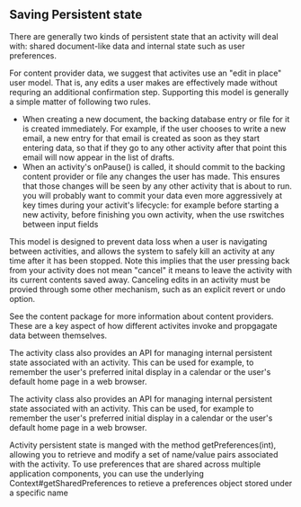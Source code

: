 ## Saving Persistent state
There are generally two kinds of persistent state that an activity will deal with: shared document-like data and internal state such as user preferences. 

For content provider data, we suggest that activites use an "edit in place"  user model. That is, any edits a user makes are effectively made without requring an additional confirmation step. Supporting this model is generally a simple matter of following two rules. 
- When creating a new document, the backing database entry or file for it is created immediately. For example, if the user chooses to write a new email, a new entry for that email is created as soon as they start entering data, so that if they go to any other activity after that point this email will now appear in the list of drafts. 
- When an activity's onPause() is called, it should commit to the backing content provider or file any changes the user has made. This ensures that those changes will be seen by any other activity that is about to run. you will probably want to commit your data even more aggressively at key times during your activit's lifecycle: for example before starting a new activity, before finishing you own activity, when the use rswitches between input fields

This model is designed to prevent data loss when a user is navigating between activities, and allows the system to safely kill an activity at any time after it has been stopped. Note this implies that the user pressing back from your activity does not mean "cancel" it means to leave the activity with its current contents saved away. Canceling edits in an activity must be provied through some other mechanism, such as an explicit revert or undo option. 

See the content package for more information about content providers. These are a key aspect of how different activites invoke and propgagate data between themselves. 

The activity class also provides an API for managing internal persistent state associated with an activity. This can be used for example, to remember the user's preferred inital display in a calendar or the user's default home page in a web browser. 

The activity class also provides an API for managing internal persistent state associated with an activity. This can be used, for example to remember the user's preferred initial display in a calendar or the user's default home page in a web browser. 

Activity persistent state is manged with the method getPreferences(int), allowing you to retrieve and modify a set of name/value pairs associated with the activity. To use preferences that are shared across multiple application components, you can use the underlying Context#getSharedPreferences to retieve a preferences object stored under a specific name
